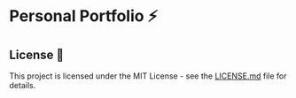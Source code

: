 # Personal Portfolio ⚡️

## License 📄

This project is licensed under the MIT License - see the [LICENSE.md](./LICENSE) file for details.
